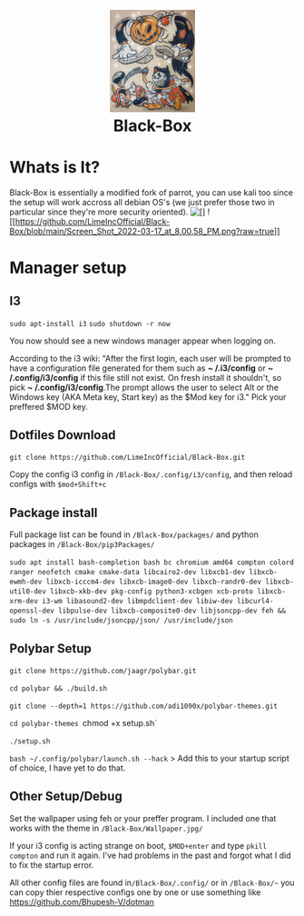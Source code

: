 <h1 align="center">
  <br>
  <a href="https://github.com/LimeIncOfficial/Black-Box"><img src="https://github.com/LimeIncOfficial/Black-Box/blob/main/5d1f6c762bce1031a206b7eb453d22ab.jpg" width="150px" alt="Logo"></a>
  <br>
  Black-Box
  <br>
</h1>

# Whats is It?

Black-Box is essentially a modified fork of parrot, you can use kali too since the setup will work accross all debian OS's (we just prefer those two in particular since they're more security oriented). 
![[]](https://user-images.githubusercontent.com/81391176/160227588-3b45b4b8-5c76-46ec-9253-ff213a5b290d.png)
![[https://github.com/LimeIncOfficial/Black-Box/blob/main/Screen_Shot_2022-03-17_at_8.00.58_PM.png?raw=true]]

# Manager setup
## I3 
`sudo apt-install i3`
`sudo shutdown -r now`

You now should see a new windows manager appear when logging on.

According to the i3 wiki: "After the first login, each user will be prompted to have a configuration file generated for them such as **~ /.i3/config** or **~ /.config/i3/config** if this file still not exist. On fresh install it shouldn't, so pick **~ /.config/i3/config**.The prompt allows the user to select Alt or the Windows key (AKA Meta key, Start key) as the $Mod key for i3." Pick your preffered $MOD key.

##  Dotfiles Download
`git clone https://github.com/LimeIncOfficial/Black-Box.git`


Copy the config i3 config in `/Black-Box/.config/i3/config`, and then reload configs with `$mod+Shift+c`

## Package install 
Full package list can be found in `/Black-Box/packages/`
and python packages in `/Black-Box/pip3Packages/`

`sudo apt install bash-completion bash bc chromium amd64 compton colord ranger neofetch cmake cmake-data libcairo2-dev libxcb1-dev libxcb-ewmh-dev libxcb-icccm4-dev libxcb-image0-dev libxcb-randr0-dev libxcb-util0-dev libxcb-xkb-dev pkg-config python3-xcbgen xcb-proto libxcb-xrm-dev i3-wm libasound2-dev libmpdclient-dev libiw-dev libcurl4-openssl-dev libpulse-dev libxcb-composite0-dev libjsoncpp-dev feh && sudo ln -s /usr/include/jsoncpp/json/ /usr/include/json `

## Polybar Setup

`git clone https://github.com/jaagr/polybar.git`

`cd polybar && ./build.sh`

`git clone --depth=1 https://github.com/adi1090x/polybar-themes.git`

`cd polybar-themes
`chmod +x setup.sh`

`./setup.sh` 

`bash ~/.config/polybar/launch.sh --hack` > Add this to your startup script of choice, I have yet to do that.

## Other Setup/Debug

Set the wallpaper using feh or your preffer program. I included one that works with the theme in `/Black-Box/Wallpaper.jpg/`

If your i3 config is acting strange on boot, `$MOD+enter` and type `pkill compton` and run it again. I've had problems in the past and forgot what I did to fix the startup error.

All other config files are found in`/Black-Box/.config/` or in `/Black-Box/~` you can copy thier respective configs one by one or use something like https://github.com/Bhupesh-V/dotman











